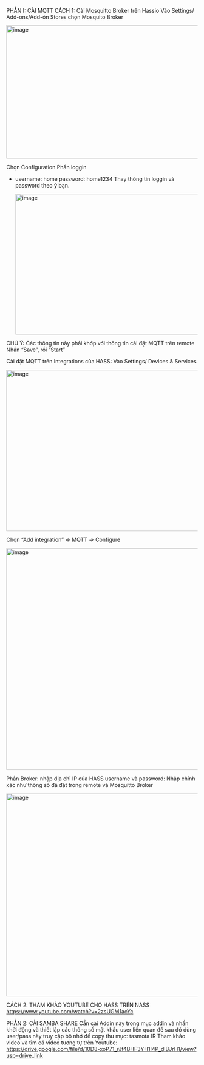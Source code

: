 PHẦN I: CÀI MQTT
CÁCH 1:
Cài Mosquitto Broker trên Hassio
Vào Settings/ Add-ons/Add-ón Stores chọn Mosquito Broker

 <img width="624" height="351" alt="image" src="https://github.com/user-attachments/assets/da7d21e0-c8d5-4d02-ad19-54bfa97fb6ad" />
 
Chọn Configuration
Phần loggin
- username: home
  password: home1234
Thay thông tin loggin và password theo ý bạn.

  <img width="624" height="371" alt="image" src="https://github.com/user-attachments/assets/23668e7b-4fc1-4b70-a588-2c82f95ec2a0" />
  
CHÚ Ý: Các thông tin này phải khớp với thông tin cài đặt MQTT trên remote
Nhấn “Save”,  rồi “Start” 

Cài đặt MQTT trên Integrations của HASS:
Vào Settings/ Devices & Services

 <img width="624" height="425" alt="image" src="https://github.com/user-attachments/assets/f6138cae-c0de-4c15-92a9-97ae7d5eeb66" />
 
Chọn “Add integration” => MQTT => Configure

 <img width="578" height="585" alt="image" src="https://github.com/user-attachments/assets/c4c2deba-d9f0-4a5c-aafd-cef4979a68a4" />
 
Phần Broker: nhập địa chỉ IP của HASS
username và password: Nhập chính xác như thông số đã đặt trong remote và Mosquitto Broker

<img width="624" height="535" alt="image" src="https://github.com/user-attachments/assets/420bd8da-960c-465e-8dfb-0b2f0a2cc403" />

CÁCH 2:
THAM KHẢO YOUTUBE CHO HASS TRÊN NASS
https://www.youtube.com/watch?v=2zsUGM1acYc

PHẦN 2: CÀI SAMBA SHARE
Cần cài Addin này trong mục addin và nhấn khởi động và thiết lập các thông số mật khẩu user liên quan để sau đó dùng user/pass này truy cập bộ nhớ để copy thư mục: tasmota IR
Tham khảo video và tìm cá video tương tự trên Youtube: https://drive.google.com/file/d/10D8-xoP71_rJf4BHF3YH1I4P_dlBJrH1/view?usp=drive_link

